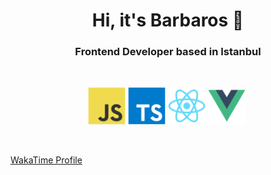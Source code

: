 <h1 align="center"> Hi, it's Barbaros 👋 </h1>
<h3 align="center"> Frontend Developer based in Istanbul</h3>
<br />

<p align="center">
<img src="https://raw.githubusercontent.com/devicons/devicon/master/icons/javascript/javascript-original.svg" alt="JavaScript" width="60" height="60" />&nbsp;<img src="https://raw.githubusercontent.com/devicons/devicon/master/icons/typescript/typescript-original.svg" alt="TypeScript" width="60" height="60" />&nbsp;<img src="https://raw.githubusercontent.com/devicons/devicon/master/icons/react/react-original.svg" alt="React" width="60" height="60"/>&nbsp;<img src="https://raw.githubusercontent.com/devicons/devicon/master/icons/vuejs/vuejs-original.svg" alt="Vue" width="60" height="60"/>&nbsp;
</p>

<br />

[WakaTime Profile](https://www.wakatime.com/bar5aros)
